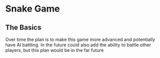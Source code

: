 # Snake Game

## The Basics
Over time the plan is to make this game more advanced and potentially have AI battling.
In the future could also add the ability to battle other players, but this plan would be
in the far future
